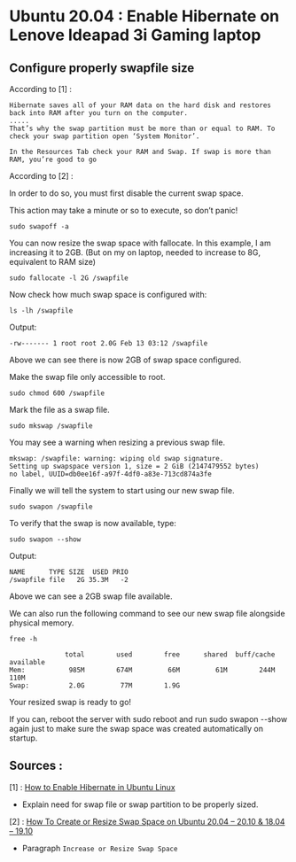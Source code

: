 # Ubuntu 20.04 : Enable Hibernate on Lenove Ideapad 3i Gaming laptop

## Configure properly swapfile size

According to [1] : 
```
Hibernate saves all of your RAM data on the hard disk and restores back into RAM after you turn on the computer.
.....
That’s why the swap partition must be more than or equal to RAM. To check your swap partition open ‘System Monitor’.

In the Resources Tab check your RAM and Swap. If swap is more than RAM, you’re good to go
```

According to [2] : 

In order to do so, you must first disable the current swap space.

This action may take a minute or so to execute, so don’t panic!

`sudo swapoff -a`

You can now resize the swap space with fallocate. In this example, I am increasing it to 2GB. (But on my on laptop, needed to increase to 8G, equivalent to RAM size)

`sudo fallocate -l 2G /swapfile`

Now check how much swap space is configured with:

`ls -lh /swapfile`

Output:

`-rw------- 1 root root 2.0G Feb 13 03:12 /swapfile`

Above we can see there is now 2GB of swap space configured.

Make the swap file only accessible to root.

`sudo chmod 600 /swapfile`

Mark the file as a swap file.

`sudo mkswap /swapfile`

You may see a warning when resizing a previous swap file.
```
mkswap: /swapfile: warning: wiping old swap signature.
Setting up swapspace version 1, size = 2 GiB (2147479552 bytes)
no label, UUID=db0ee16f-a97f-4df0-a83e-713cd874a3fe
```
Finally we will tell the system to start using our new swap file.

`sudo swapon /swapfile`

To verify that the swap is now available, type:

`sudo swapon --show`


Output:
```
NAME      TYPE SIZE  USED PRIO
/swapfile file   2G 35.3M   -2
```
Above we can see a 2GB swap file available.

We can also run the following command to see our new swap file alongside physical memory.

`free -h`
```
              total        used        free      shared  buff/cache   available
Mem:           985M        674M         66M         61M        244M        110M
Swap:          2.0G         77M        1.9G
```
Your resized swap is ready to go!

If you can, reboot the server with sudo reboot and run sudo swapon --show again just to make sure the swap space was created automatically on startup.



## Sources : 
[1] : [How to Enable Hibernate in Ubuntu Linux](https://www.linuxandubuntu.com/home/how-to-enable-hibernate-in-ubuntu-linux)
  - Explain need for swap file or swap partition to be properly sized.

[2] : [How To Create or Resize Swap Space on Ubuntu 20.04 – 20.10 & 18.04 – 19.10](https://devanswers.co/creating-swap-space-ubuntu-18-04/)
  - Paragraph `Increase or Resize Swap Space`